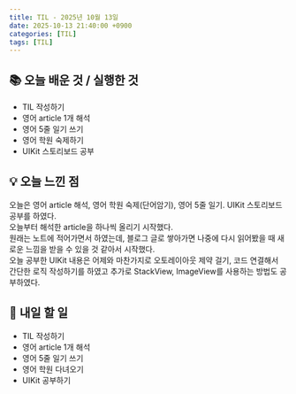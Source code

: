 ```yaml
---
title: TIL - 2025년 10월 13일
date: 2025-10-13 21:40:00 +0900
categories: [TIL]
tags: [TIL]
---
```


## 📚 **오늘 배운 것 / 실행한 것**

- TIL 작성하기
- 영어 article 1개 해석
- 영어 5줄 일기 쓰기
- 영어 학원 숙제하기
- UIKit 스토리보드 공부

## 💡 **오늘 느낀 점**

오늘은 영어 article 해석, 영어 학원 숙제(단어암기), 영어 5줄 일기. UIKit 스토리보드 공부를 하였다.<br>
오늘부터 해석한 article을 하나씩 올리기 시작했다.<br>
원래는 노트에 적어가면서 하였는데, 블로그 글로 쌓아가면 나중에 다시 읽어봤을 때 새로운 느낌을 받을 수 있을 것 같아서 시작했다.<br>
오늘 공부한 UIKit 내용은 어제와 마찬가지로 오토레이아웃 제약 걸기, 코드 연결해서 간단한 로직 작성하기를 하였고 추가로 StackView, ImageView를 사용하는 방법도 공부하였다.

## 🎯 **내일 할 일**

- TIL 작성하기
- 영어 article 1개 해석
- 영어 5줄 일기 쓰기
- 영어 학원 다녀오기
- UIKit 공부하기